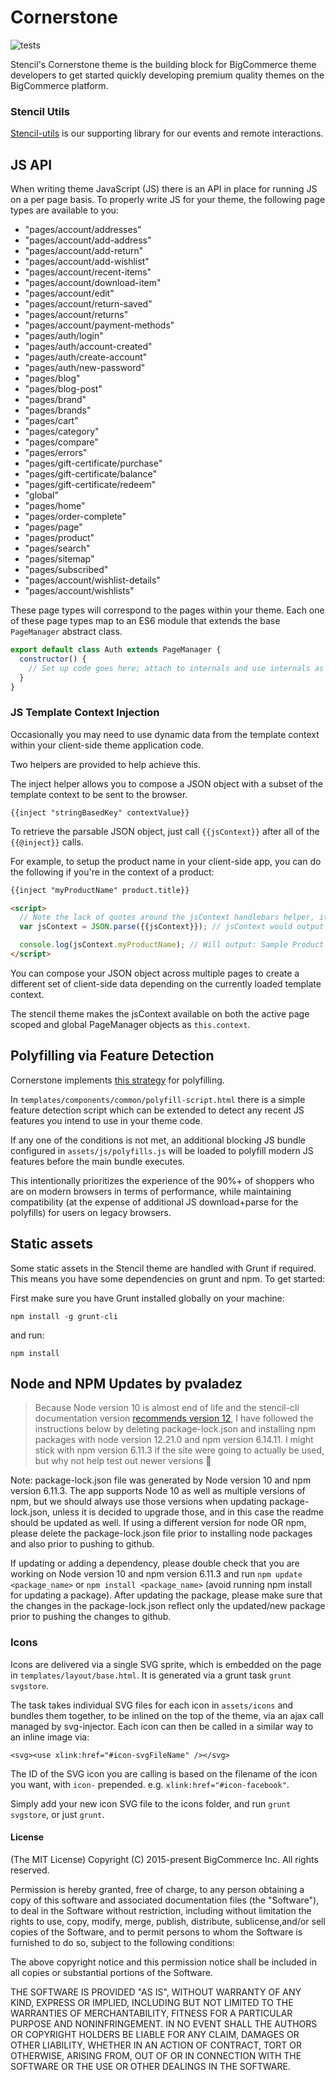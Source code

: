 # Cornerstone

![tests](https://github.com/bigcommerce/cornerstone/workflows/Theme%20Bundling%20Test/badge.svg?branch=master)

Stencil's Cornerstone theme is the building block for BigCommerce theme developers to get started quickly developing premium quality themes on the BigCommerce platform.

### Stencil Utils

[Stencil-utils](https://github.com/bigcommerce/stencil-utils) is our supporting library for our events and remote interactions.

## JS API

When writing theme JavaScript (JS) there is an API in place for running JS on a per page basis. To properly write JS for your theme, the following page types are available to you:

- "pages/account/addresses"
- "pages/account/add-address"
- "pages/account/add-return"
- "pages/account/add-wishlist"
- "pages/account/recent-items"
- "pages/account/download-item"
- "pages/account/edit"
- "pages/account/return-saved"
- "pages/account/returns"
- "pages/account/payment-methods"
- "pages/auth/login"
- "pages/auth/account-created"
- "pages/auth/create-account"
- "pages/auth/new-password"
- "pages/blog"
- "pages/blog-post"
- "pages/brand"
- "pages/brands"
- "pages/cart"
- "pages/category"
- "pages/compare"
- "pages/errors"
- "pages/gift-certificate/purchase"
- "pages/gift-certificate/balance"
- "pages/gift-certificate/redeem"
- "global"
- "pages/home"
- "pages/order-complete"
- "pages/page"
- "pages/product"
- "pages/search"
- "pages/sitemap"
- "pages/subscribed"
- "pages/account/wishlist-details"
- "pages/account/wishlists"

These page types will correspond to the pages within your theme. Each one of these page types map to an ES6 module that extends the base `PageManager` abstract class.

```javascript
export default class Auth extends PageManager {
  constructor() {
    // Set up code goes here; attach to internals and use internals as you would 'this'
  }
}
```

### JS Template Context Injection

Occasionally you may need to use dynamic data from the template context within your client-side theme application code.

Two helpers are provided to help achieve this.

The inject helper allows you to compose a JSON object with a subset of the template context to be sent to the browser.

```
{{inject "stringBasedKey" contextValue}}
```

To retrieve the parsable JSON object, just call `{{jsContext}}` after all of the `{{@inject}}` calls.

For example, to setup the product name in your client-side app, you can do the following if you're in the context of a product:

```html
{{inject "myProductName" product.title}}

<script>
  // Note the lack of quotes around the jsContext handlebars helper, it becomes a string automatically.
  var jsContext = JSON.parse({{jsContext}}); // jsContext would output "{\"myProductName\": \"Sample Product\"}" which can feed directly into your JavaScript

  console.log(jsContext.myProductName); // Will output: Sample Product
</script>
```

You can compose your JSON object across multiple pages to create a different set of client-side data depending on the currently loaded template context.

The stencil theme makes the jsContext available on both the active page scoped and global PageManager objects as `this.context`.

## Polyfilling via Feature Detection

Cornerstone implements [this strategy](https://philipwalton.com/articles/loading-polyfills-only-when-needed/) for polyfilling.

In `templates/components/common/polyfill-script.html` there is a simple feature detection script which can be extended to detect any recent JS features you intend to use in your theme code.

If any one of the conditions is not met, an additional blocking JS bundle configured in `assets/js/polyfills.js` will be loaded to polyfill modern JS features before the main bundle executes.

This intentionally prioritizes the experience of the 90%+ of shoppers who are on modern browsers in terms of performance, while maintaining compatibility (at the expense of additional JS download+parse for the polyfills) for users on legacy browsers.

## Static assets

Some static assets in the Stencil theme are handled with Grunt if required. This
means you have some dependencies on grunt and npm. To get started:

First make sure you have Grunt installed globally on your machine:

```
npm install -g grunt-cli
```

and run:

```
npm install
```

## Node and NPM Updates by pvaladez

> Because Node version 10 is almost end of life and the stencil-cli documentation version [recommends version 12](https://developer.bigcommerce.com/stencil-docs/installing-stencil-cli/installing-stencil), I have followed the instructions below by deleting package-lock.json and installing npm packages with node version 12.21.0 and npm version 6.14.11. I might stick with npm version 6.11.3 if the site were going to actually be used, but why not help test out newer versions :slightly_smiling_face:

Note: package-lock.json file was generated by Node version 10 and npm version 6.11.3. The app supports Node 10 as well as multiple versions of npm, but we should always use those versions when updating package-lock.json, unless it is decided to upgrade those, and in this case the readme should be updated as well. If using a different version for node OR npm, please delete the package-lock.json file prior to installing node packages and also prior to pushing to github.

If updating or adding a dependency, please double check that you are working on Node version 10 and npm version 6.11.3 and run `npm update <package_name>` or `npm install <package_name>` (avoid running npm install for updating a package). After updating the package, please make sure that the changes in the package-lock.json reflect only the updated/new package prior to pushing the changes to github.

### Icons

Icons are delivered via a single SVG sprite, which is embedded on the page in
`templates/layout/base.html`. It is generated via a grunt task `grunt svgstore`.

The task takes individual SVG files for each icon in `assets/icons` and bundles
them together, to be inlined on the top of the theme, via an ajax call managed
by svg-injector. Each icon can then be called in a similar way to an inline image via:

```
<svg><use xlink:href="#icon-svgFileName" /></svg>
```

The ID of the SVG icon you are calling is based on the filename of the icon you want,
with `icon-` prepended. e.g. `xlink:href="#icon-facebook"`.

Simply add your new icon SVG file to the icons folder, and run `grunt svgstore`,
or just `grunt`.

#### License

(The MIT License)
Copyright (C) 2015-present BigCommerce Inc.
All rights reserved.

Permission is hereby granted, free of charge, to any person obtaining a copy of this software and associated documentation files (the "Software"), to deal in the Software without restriction, including without limitation the rights to use, copy, modify, merge, publish, distribute, sublicense,and/or sell copies of the Software, and to permit persons to whom the Software is furnished to do so, subject to the following conditions:

The above copyright notice and this permission notice shall be included in all copies or substantial portions of the Software.

THE SOFTWARE IS PROVIDED "AS IS", WITHOUT WARRANTY OF ANY KIND, EXPRESS OR IMPLIED, INCLUDING BUT NOT LIMITED TO THE WARRANTIES OF MERCHANTABILITY, FITNESS FOR A PARTICULAR PURPOSE AND NONINFRINGEMENT. IN NO EVENT SHALL THE AUTHORS OR COPYRIGHT HOLDERS BE LIABLE FOR ANY CLAIM, DAMAGES OR OTHER LIABILITY, WHETHER IN AN ACTION OF CONTRACT, TORT OR OTHERWISE, ARISING FROM, OUT OF OR IN CONNECTION WITH THE SOFTWARE OR THE USE OR OTHER DEALINGS IN THE SOFTWARE.
